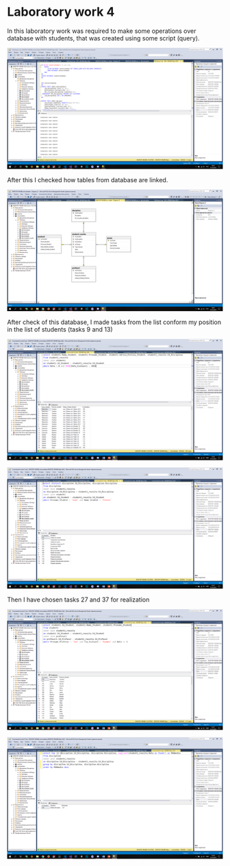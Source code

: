 Laboratory work 4
===

In this laboratory work was required to make some operations over database with students, that was created using some script (query).

![Creation of database using query](https://github.com/filpatterson/Laboratory-works-for-SQL/blob/master/Laboratory%20work%204/images/1.PNG)

After this I checked how tables from database are linked.

![Check of diagram of connections in database](https://github.com/filpatterson/Laboratory-works-for-SQL/blob/master/Laboratory%20work%204/images/2.PNG)

After check of this database, I made tasks from the list conform my position in the list of students (tasks 9 and 13)

![Implementation of the task 9](https://github.com/filpatterson/Laboratory-works-for-SQL/blob/master/Laboratory%20work%204/images/3.PNG)

![Implementation of the task 13](https://github.com/filpatterson/Laboratory-works-for-SQL/blob/master/Laboratory%20work%204/images/4.PNG)

Then I have chosen tasks 27 and 37 for realization

![Implementation of the task 27](https://github.com/filpatterson/Laboratory-works-for-SQL/blob/master/Laboratory%20work%204/images/5.PNG)

![Implementation of the task 37](https://github.com/filpatterson/Laboratory-works-for-SQL/blob/master/Laboratory%20work%204/images/6.PNG)